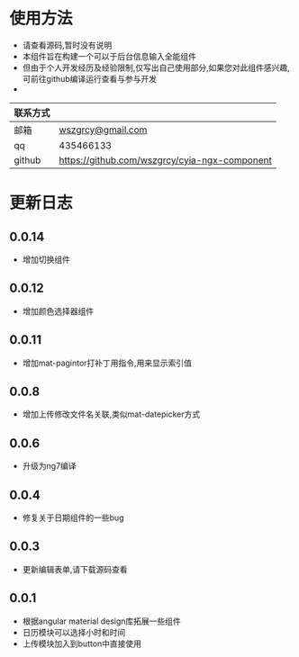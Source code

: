 # 使用方法 
- 请查看源码,暂时没有说明
- 本组件旨在构建一个可以于后台信息输入全能组件
- 但由于个人开发经历及经验限制,仅写出自己使用部分,如果您对此组件感兴趣,可前往github编译运行查看与参与开发
- 

|联系方式||
|-|-|
邮箱|wszgrcy@gmail.com
qq|435466133
github|https://github.com/wszgrcy/cyia-ngx-component

# 更新日志
## 0.0.14
- 增加切换组件
## 0.0.12
- 增加颜色选择器组件
## 0.0.11
- 增加mat-pagintor打补丁用指令,用来显示索引值
## 0.0.8
- 增加上传修改文件名关联,类似mat-datepicker方式
## 0.0.6
- 升级为ng7编译
## 0.0.4
- 修复关于日期组件的一些bug
## 0.0.3
- 更新编辑表单,请下载源码查看
## 0.0.1
- 根据angular material design库拓展一些组件
- 日历模块可以选择小时和时间
- 上传模块加入到button中直接使用